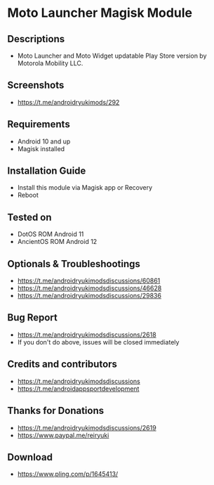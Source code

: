 # Moto Launcher Magisk Module

## Descriptions
- Moto Launcher and Moto Widget updatable Play Store version by Motorola Mobility LLC.

## Screenshots
- https://t.me/androidryukimods/292

## Requirements
- Android 10 and up
- Magisk installed

## Installation Guide
- Install this module via Magisk app or Recovery
- Reboot

## Tested on
- DotOS ROM Android 11
- AncientOS ROM Android 12

## Optionals & Troubleshootings
- https://t.me/androidryukimodsdiscussions/60861
- https://t.me/androidryukimodsdiscussions/46628
- https://t.me/androidryukimodsdiscussions/29836

## Bug Report
- https://t.me/androidryukimodsdiscussions/2618
- If you don't do above, issues will be closed immediately

## Credits and contributors
- https://t.me/androidryukimodsdiscussions
- https://t.me/androidappsportdevelopment

## Thanks for Donations
- https://t.me/androidryukimodsdiscussions/2619
- https://www.paypal.me/reiryuki

## Download
- https://www.pling.com/p/1645413/
